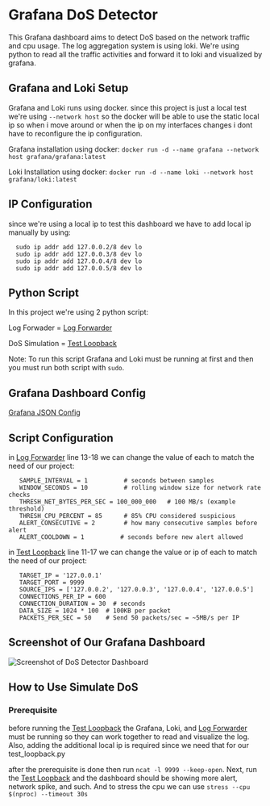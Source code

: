 # Grafana DoS Detector
This Grafana dashboard aims to detect DoS based on the network traffic and cpu usage. The log aggregation system is using loki. We're using python to read all the traffic activities and forward it to loki and visualized by grafana.

## Grafana and Loki Setup
Grafana and Loki runs using docker. since this project is just a local test we're using ```--network host``` so the docker will be able to use the static local ip so when i move around or when the ip on my interfaces changes i dont have to reconfigure the ip configuration.

Grafana installation using docker:
```docker run -d --name grafana --network host grafana/grafana:latest```

Loki Installation using docker:
```docker run -d --name loki --network host grafana/loki:latest```

## IP Configuration
since we're using a local ip to test this dashboard we have to add local ip manually by using:
```
  sudo ip addr add 127.0.0.2/8 dev lo
  sudo ip addr add 127.0.0.3/8 dev lo
  sudo ip addr add 127.0.0.4/8 dev lo
  sudo ip addr add 127.0.0.5/8 dev lo
```

## Python Script
In this project we're using 2 python script:

Log Forwader = [Log Forwarder](./pythonScript/python_forwader_dos.py)

DoS Simulation = [Test Loopback](./pythonScript/test_loopback.py)

Note: To run this script Grafana and Loki must be running at first and then you must run both script with ```sudo```.

## Grafana Dashboard Config
[Grafana JSON Config](./grafanaConfig/grafana-config.json)

## Script Configuration
in [Log Forwarder](./pythonScript/python_forwader_dos.py) line 13-18 we can change the value of each to match the need of our project:
```
   SAMPLE_INTERVAL = 1          # seconds between samples
   WINDOW_SECONDS = 10          # rolling window size for network rate checks
   THRESH_NET_BYTES_PER_SEC = 100_000_000   # 100 MB/s (example threshold)
   THRESH_CPU_PERCENT = 85      # 85% CPU considered suspicious
   ALERT_CONSECUTIVE = 2        # how many consecutive samples before alert
   ALERT_COOLDOWN = 1          # seconds before new alert allowed
```

in [Test Loopback](./pythonScript/test_loopback.py) line 11-17 we can change the value or ip of each to match the need of our project:
```
   TARGET_IP = '127.0.0.1'
   TARGET_PORT = 9999
   SOURCE_IPS = ['127.0.0.2', '127.0.0.3', '127.0.0.4', '127.0.0.5']
   CONNECTIONS_PER_IP = 600
   CONNECTION_DURATION = 30  # seconds
   DATA_SIZE = 1024 * 100  # 100KB per packet
   PACKETS_PER_SEC = 50    # Send 50 packets/sec = ~5MB/s per IP
```

## Screenshot of Our Grafana Dashboard
![Screenshot of DoS Detector Dashboard](https://github.com/reynn-s/Grafana-DoS-Detector/blob/main/Screenshot/DoS_Detector_Dashboard.jpeg)

## How to Use Simulate DoS

### Prerequisite
before running the [Test Loopback](./pythonScript/test_loopback.py) the Grafana, Loki, and [Log Forwarder](./pythonScript/python_forwader_dos.py) must be running so they can work together to read and visualize the log. Also, adding the additional local ip is required since we need that for our test_loopback.py

after the prerequisite is done then run ``` ncat -l 9999 --keep-open ```. Next, run the [Test Loopback](./pythonScript/test_loopback.py) and the dashboard should be showing more alert, network spike, and such. And to stress the cpu we can use ``` stress --cpu $(nproc) --timeout 30s ```
